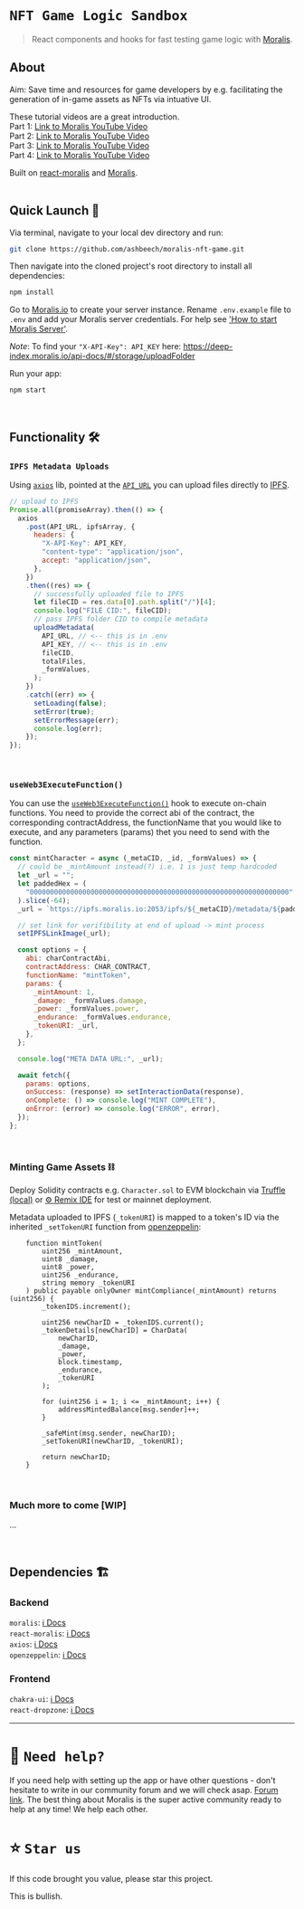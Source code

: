 # `NFT Game Logic Sandbox`

> React components and hooks for fast testing game logic with [Moralis](https://moralis.io?utm_source=ashbeech&utm_medium=readme&utm_campaign=ethereum-boilerplate).

## About

Aim: Save time and resources for game developers by e.g. facilitating the generation of in-game assets as NFTs via intuative UI.

These tutorial videos are a great introduction.<br/>
Part 1: [Link to Moralis YouTube Video](https://youtu.be/2nM1dTm2zww)<br/>
Part 2: [Link to Moralis YouTube Video](https://youtu.be/a3zIFrJl7UU)<br/>
Part 3: [Link to Moralis YouTube Video](https://youtu.be/NC7T1Li9wjE)<br/>
Part 4: [Link to Moralis YouTube Video](https://youtu.be/u3SoK8A1SEA)

Built on [react-moralis](https://github.com/MoralisWeb3/react-moralis) and [Moralis](https://moralis.io?utm_source=ashbeech&utm_medium=readme&utm_campaign=ethereum-boilerplate).
<br/>
<br/>

## Quick Launch 🚀

Via terminal, navigate to your local dev directory and run:

```sh
git clone https://github.com/ashbeech/moralis-nft-game.git

```

Then navigate into the cloned project's root directory to install all dependencies:

```sh
npm install

```

Go to [Moralis.io](https://moralis.io?utm_source=ashbeech&utm_medium=readme&utm_campaign=ethereum-boilerplate) to create your server instance. Rename `.env.example` file to `.env` and add your Moralis server credentials. For help see ['How to start Moralis Server'](https://docs.moralis.io/moralis-server/getting-started/create-a-moralis-server).

_Note_: To find your `"X-API-Key": API_KEY` here: https://deep-index.moralis.io/api-docs/#/storage/uploadFolder

Run your app:

```sh
npm start
```

<br/>

## Functionality 🛠

### `IPFS Metadata Uploads`

Using [`axios`](https://www.npmjs.com/package/axios) lib, pointed at the [`API_URL`](https://deep-index.moralis.io/api-docs/#/storage/uploadFolder) you can upload files directly to [IPFS](https://ipfs.io/).

```jsx
// upload to IPFS
Promise.all(promiseArray).then(() => {
  axios
    .post(API_URL, ipfsArray, {
      headers: {
        "X-API-Key": API_KEY,
        "content-type": "application/json",
        accept: "application/json",
      },
    })
    .then((res) => {
      // successfully uploaded file to IPFS
      let fileCID = res.data[0].path.split("/")[4];
      console.log("FILE CID:", fileCID);
      // pass IPFS folder CID to compile metadata
      uploadMetadata(
        API_URL, // <-- this is in .env
        API_KEY, // <-- this is in .env
        fileCID,
        totalFiles,
        _formValues,
      );
    })
    .catch((err) => {
      setLoading(false);
      setError(true);
      setErrorMessage(err);
      console.log(err);
    });
});
```

<br/>

### `useWeb3ExecuteFunction()`

You can use the [`useWeb3ExecuteFunction()`](https://www.npmjs.com/package/react-moralis#useWeb3ExecuteFunction) hook to execute on-chain functions. You need to provide the correct abi of the contract, the corresponding contractAddress, the functionName that you would like to execute, and any parameters (params) thet you need to send with the function.

```jsx
const mintCharacter = async (_metaCID, _id, _formValues) => {
  // could be _mintAmount instead(?) i.e. 1 is just temp hardcoded
  let _url = "";
  let paddedHex = (
    "0000000000000000000000000000000000000000000000000000000000000000" + _id
  ).slice(-64);
  _url = `https://ipfs.moralis.io:2053/ipfs/${_metaCID}/metadata/${paddedHex}.json`;

  // set link for verifibility at end of upload -> mint process
  setIPFSLinkImage(_url);

  const options = {
    abi: charContractAbi,
    contractAddress: CHAR_CONTRACT,
    functionName: "mintToken",
    params: {
      _mintAmount: 1,
      _damage: _formValues.damage,
      _power: _formValues.power,
      _endurance: _formValues.endurance,
      _tokenURI: _url,
    },
  };

  console.log("META DATA URL:", _url);

  await fetch({
    params: options,
    onSuccess: (response) => setInteractionData(response),
    onComplete: () => console.log("MINT COMPLETE"),
    onError: (error) => console.log("ERROR", error),
  });
};
```

<br/>

### Minting Game Assets ⛓

Deploy Solidity contracts e.g. `Character.sol` to EVM blockchain via [Truffle (local)](https://trufflesuite.com/docs/ganache/overview.html) or [⚙️ Remix IDE](https://remix.ethereum.org/) for test or mainnet deployment.

Metadata uploaded to IPFS (`_tokenURI`) is mapped to a token's ID via the inherited `_setTokenURI` function from [openzeppelin](https://www.npmjs.com/package/@openzeppelin/contracts):

```solidity
    function mintToken(
        uint256 _mintAmount,
        uint8 _damage,
        uint8 _power,
        uint256 _endurance,
        string memory _tokenURI
    ) public payable onlyOwner mintCompliance(_mintAmount) returns (uint256) {
        _tokenIDS.increment();

        uint256 newCharID = _tokenIDS.current();
        _tokenDetails[newCharID] = CharData(
            newCharID,
            _damage,
            _power,
            block.timestamp,
            _endurance,
            _tokenURI
        );

        for (uint256 i = 1; i <= _mintAmount; i++) {
            addressMintedBalance[msg.sender]++;
        }

        _safeMint(msg.sender, newCharID);
        _setTokenURI(newCharID, _tokenURI);

        return newCharID;
    }
```

<br/>

### Much more to come [WIP]

…

<br/>

## Dependencies 🏗

### Backend

`moralis`: [ℹ️ Docs](https://www.npmjs.com/package/moralis)<br/>
`react-moralis`: [ℹ️ Docs](https://www.npmjs.com/package/react-moralis)<br/>
`axios`: [ℹ️ Docs](https://www.npmjs.com/package/axios)<br/>
`openzeppelin`: [ℹ️ Docs](https://www.npmjs.com/package/@openzeppelin/contracts)

### Frontend

`chakra-ui`: [ℹ️ Docs](https://www.npmjs.com/package/chakra-ui)<br/>
`react-dropzone`: [ℹ️ Docs](https://www.npmjs.com/package/react-dropzone)
<br/>

---

# 🤝 `Need help?`

If you need help with setting up the app or have other questions - don't hesitate to write in our community forum and we will check asap. [Forum link](https://forum.moralis.io). The best thing about Moralis is the super active community ready to help at any time! We help each other.

# ⭐️ `Star us`

If this code brought you value, please star this project.

This is bullish.
